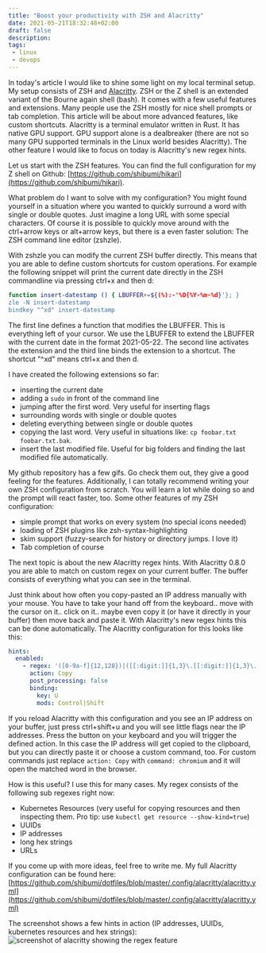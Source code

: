 ```yaml
---
title: "Boost your productivity with ZSH and Alacritty"
date: 2021-05-21T18:32:48+02:00
draft: false
description:
tags:
 - linux
 - devops
---
```


In today's article I would like to shine some light on my local terminal setup. 
My setup consists of ZSH and [Alacritty](https://github.com/alacritty/alacritty).
ZSH or the Z shell is an extended variant of the Bourne again shell (bash). It comes
with a few useful features and extensions. Many people use the ZSH mostly for 
nice shell prompts or tab completion. This article will be about more advanced features,
like custom shortcuts. Alacritty is a terminal emulator written in Rust. It has
native GPU support. GPU support alone is a dealbreaker (there are not so many GPU supported
terminals in the Linux world besides Alacritty). The other feature I would like to focus on today
is Alacritty's new regex hints.

Let us start with the ZSH features. You can find the full configuration for my Z shell on Github:
[https://github.com/shibumi/hikari](https://github.com/shibumi/hikari).

What problem do I want to solve with my configuration? You might found yourself in a situation where you
wanted to quickly surround a word with single or double quotes. Just imagine a long URL with some
special characters. Of course it is possible to quickly move around with the ctrl+arrow keys or
alt+arrow keys, but there is a even faster solution: The ZSH command line editor (zshzle).

With zshzle you can modify the current ZSH buffer directly. This means that you are able to
define custom shortcuts for custom operations. For example the following snippet will
print the current date directly in the ZSH commandline via pressing ctrl+x and then d:

```bash
function insert-datestamp () { LBUFFER+=${(%):-'%D{%Y-%m-%d}'}; }
zle -N insert-datestamp
bindkey "^xd" insert-datestamp
```

The first line defines a function that modifies the LBUFFER. This is everything left of your cursor.
We use the LBUFFER to extend the LBUFFER with the current date in the format 2021-05-22.
The second line activates the extension and the third line binds the extension to a shortcut.
The shortcut "^xd" means ctrl+x and then d.

I have created the following extensions so far:

* inserting the current date
* adding a `sudo` in front of the command line
* jumping after the first word. Very useful for inserting flags
* surrounding words with single or double quotes
* deleting everything between single or double quotes
* copying the last word. Very useful in situations like: `cp foobar.txt foobar.txt.bak`.
* insert the last modified file. Useful for big folders and finding the last modified file automatically.

My github repository has a few gifs. Go check them out, they give a good feeling for the features.
Additionally, I can totally recommend writing your own ZSH configuration from scratch. You will learn
a lot while doing so and the prompt will react faster, too. Some other features of my ZSH configuration:

* simple prompt that works on every system (no special icons needed)
* loading of ZSH plugins like zsh-syntax-highlighting
* skim support (fuzzy-search for history or directory jumps. I love it)
* Tab completion of course

The next topic is about the new Alacritty regex hints. With Alacritty 0.8.0 you are able to match on custom
regex on your current buffer. The buffer consists of everything what you can see in the terminal.

Just think about how often you copy-pasted an IP address manually with your mouse. You have to take your
hand off from the keyboard.. move with the cursor on it.. click on it.. maybe even copy it (or have it directly in your buffer)
then move back and paste it. With Alacritty's new regex hints this can be done automatically.
The Alacritty configuration for this looks like this:

```yaml
hints:
  enabled:
    - regex: '([0-9a-f]{12,128})|([[:digit:]]{1,3}\.[[:digit:]]{1,3}\.[[:digit:]]{1,3}\.[[:digit:]]{1,3})'
      action: Copy
      post_processing: false
      binding:
        key: U
        mods: Control|Shift
```

If you reload Alacritty with this configuration and you see an IP address on your buffer, just press ctrl+shift+u and you will
see little flags near the IP addresses. Press the button on your keyboard and you will trigger the defined action. In this case
the IP address will get copied to the clipboard, but you can directly paste it or choose a custom command, too. For
custom commands just replace `action: Copy` with `command: chromium` and it will open the matched word in the browser.

How is this useful? I use this for many cases. My regex consists of the following sub regexes right now:

* Kubernetes Resources (very useful for copying resources and then inspecting them. Pro tip: use `kubectl get resource --show-kind=true`)
* UUIDs
* IP addresses
* long hex strings
* URLs

If you come up with more ideas, feel free to write me. My full Alacritty configuration can be found here:  [https://github.com/shibumi/dotfiles/blob/master/.config/alacritty/alacritty.yml](https://github.com/shibumi/dotfiles/blob/master/.config/alacritty/alacritty.yml)

The screenshot shows a few hints in action (IP addresses, UUIDs, kubernetes resources and hex strings):
![screenshot of alacritty showing the regex feature](/img/img-2021-05-22-02-19-35.png)
